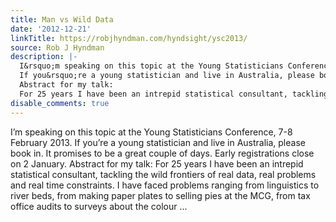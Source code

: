 ```yaml
---
title: Man vs Wild Data
date: '2012-12-21'
linkTitle: https://robjhyndman.com/hyndsight/ysc2013/
source: Rob J Hyndman
description: |-
  I&rsquo;m speaking on this topic at the Young Statisticians Conference, 7-8 February 2013.
  If you&rsquo;re a young statistician and live in Australia, please book in. It promises to be a great couple of days. Early registrations close on 2 January.
  Abstract for my talk:
  For 25 years I have been an intrepid statistical consultant, tackling the wild frontiers of real data, real problems and real time constraints. I have faced problems ranging from linguistics to river beds, from making paper plates to selling pies at the MCG, from tax office audits to surveys about the colour ...
disable_comments: true
---
```

I&rsquo;m speaking on this topic at the Young Statisticians Conference, 7-8 February 2013.
If you&rsquo;re a young statistician and live in Australia, please book in. It promises to be a great couple of days. Early registrations close on 2 January.
Abstract for my talk:
For 25 years I have been an intrepid statistical consultant, tackling the wild frontiers of real data, real problems and real time constraints. I have faced problems ranging from linguistics to river beds, from making paper plates to selling pies at the MCG, from tax office audits to surveys about the colour ...